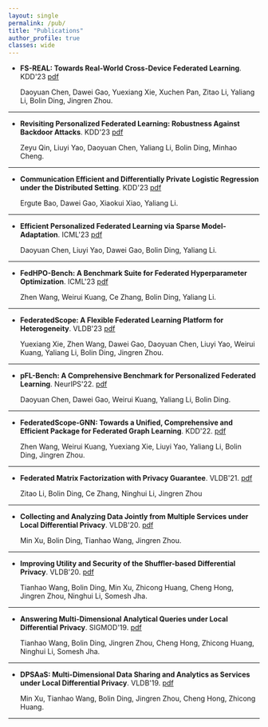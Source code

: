 ```yaml
---
layout: single
permalink: /pub/
title: "Publications"
author_profile: true
classes: wide
---
```


- **FS-REAL: Towards Real-World Cross-Device Federated Learning**. KDD'23 [pdf](https://arxiv.org/abs/2303.13363)

  Daoyuan Chen, Dawei Gao, Yuexiang Xie, Xuchen Pan, Zitao Li, Yaliang Li, Bolin Ding, Jingren Zhou.

---

- **Revisiting Personalized Federated Learning: Robustness Against Backdoor Attacks**. KDD'23 [pdf](https://arxiv.org/abs/2302.01677)

  Zeyu Qin, Liuyi Yao, Daoyuan Chen, Yaliang Li, Bolin Ding, Minhao Cheng.

---

- **Communication Efficient and Differentially Private Logistic Regression under the Distributed Setting**. KDD'23 [pdf]()

  Ergute Bao, Dawei Gao, Xiaokui Xiao, Yaliang Li.

---

- **Efficient Personalized Federated Learning via Sparse Model-Adaptation**. ICML'23 [pdf](https://arxiv.org/abs/2305.02776)

  Daoyuan Chen, Liuyi Yao, Dawei Gao, Bolin Ding, Yaliang Li.

---

- **FedHPO-Bench: A Benchmark Suite for Federated Hyperparameter Optimization**. ICML'23 [pdf](https://arxiv.org/abs/2206.03966)

  Zhen Wang, Weirui Kuang, Ce Zhang, Bolin Ding, Yaliang Li.

---

- **FederatedScope: A Flexible Federated Learning Platform for Heterogeneity**. VLDB'23 [pdf](https://arxiv.org/pdf/2204.05011.pdf)

  Yuexiang Xie, Zhen Wang, Dawei Gao, Daoyuan Chen, Liuyi Yao, Weirui Kuang, Yaliang Li, Bolin Ding, Jingren Zhou.

---

- **pFL-Bench: A Comprehensive Benchmark for Personalized Federated Learning**. NeurIPS'22. [pdf](https://arxiv.org/pdf/2206.03655.pdf)

  Daoyuan Chen, Dawei Gao, Weirui Kuang, Yaliang Li, Bolin Ding.

---

- **FederatedScope-GNN: Towards a Unified, Comprehensive and Efficient Package for Federated Graph Learning**. KDD'22. [pdf](https://arxiv.org/pdf/2204.05562.pdf)

  Zhen Wang, Weirui Kuang, Yuexiang Xie, Liuyi Yao, Yaliang Li, Bolin Ding, Jingren Zhou.

---

- **Federated Matrix Factorization with Privacy Guarantee**. VLDB'21. [pdf](https://www.bolin-ding.com/papers/vldb22fedmf.pdf)

  Zitao Li, Bolin Ding, Ce Zhang, Ninghui Li, Jingren Zhou

---

- **Collecting and Analyzing Data Jointly from Multiple Services under Local Differential Privacy**. VLDB'20. [pdf](https://www.bolin-ding.com/papers/vldb20jointldp.pdf)

  Min Xu, Bolin Ding, Tianhao Wang, Jingren Zhou.

---

- **Improving Utility and Security of the Shuffler-based Differential Privacy**. VLDB'20. [pdf](https://www.bolin-ding.com/papers/vldb20shufflerdp.pdf)

  Tianhao Wang, Bolin Ding, Min Xu, Zhicong Huang, Cheng Hong, Jingren Zhou, Ninghui Li, Somesh Jha.

---

- **Answering Multi-Dimensional Analytical Queries under Local Differential Privacy**. SIGMOD'19. [pdf](https://www.bolin-ding.com/papers/sigmod19ldpmda.pdf)

  Tianhao Wang, Bolin Ding, Jingren Zhou, Cheng Hong, Zhicong Huang, Ninghui Li, Somesh Jha.

---

- **DPSAaS: Multi-Dimensional Data Sharing and Analytics as Services under Local Differential Privacy**. VLDB'19. [pdf](https://www.bolin-ding.com/papers/vldb19DPSAaS.pdf)

  Min Xu, Tianhao Wang, Bolin Ding, Jingren Zhou, Cheng Hong, Zhicong Huang.

---

